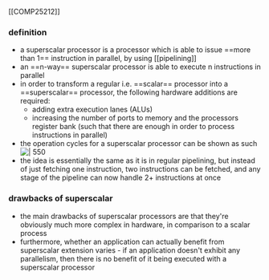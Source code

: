 [[COMP25212]]

### definition
- a superscalar processor is a processor which is able to issue ==more than 1== instruction in parallel, by using [[pipelining]]
- an ==n-way== superscalar processor is able to execute n instructions in parallel
- in order to transform a regular i.e. ==scalar== processor into a ==superscalar== processor, the following hardware additions are required:
	- adding extra execution lanes (ALUs)
	- increasing the number of ports to memory and the processors register bank (such that there are enough in order to process instructions in parallel)
- the operation cycles for a superscalar processor can be shown as such
![ | 550](https://i.imgur.com/uxmI5c6.png)
- the idea is essentially the same as it is in regular pipelining, but instead of just fetching one instruction, two instructions can be fetched, and any stage of the pipeline can now handle 2+ instructions at once

### drawbacks of superscalar
- the main drawbacks of superscalar processors are that they're obviously much more complex in hardware, in comparison to a scalar process
- furthermore, whether an application can actually benefit from superscalar extension varies - if an application doesn't exhibit any parallelism, then there is no benefit of it being executed with a superscalar processor